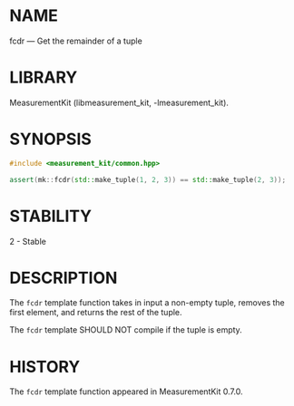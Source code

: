 # NAME
fcdr &mdash; Get the remainder of a tuple

# LIBRARY
MeasurementKit (libmeasurement_kit, -lmeasurement_kit).

# SYNOPSIS
```C++
#include <measurement_kit/common.hpp>

assert(mk::fcdr(std::make_tuple(1, 2, 3)) == std::make_tuple(2, 3));
```

# STABILITY

2 - Stable

# DESCRIPTION

The `fcdr` template function takes in input a non-empty tuple, removes
the first element, and returns the rest of the tuple.

The `fcdr` template SHOULD NOT compile if the tuple is empty.

# HISTORY

The `fcdr` template function appeared in MeasurementKit 0.7.0.
